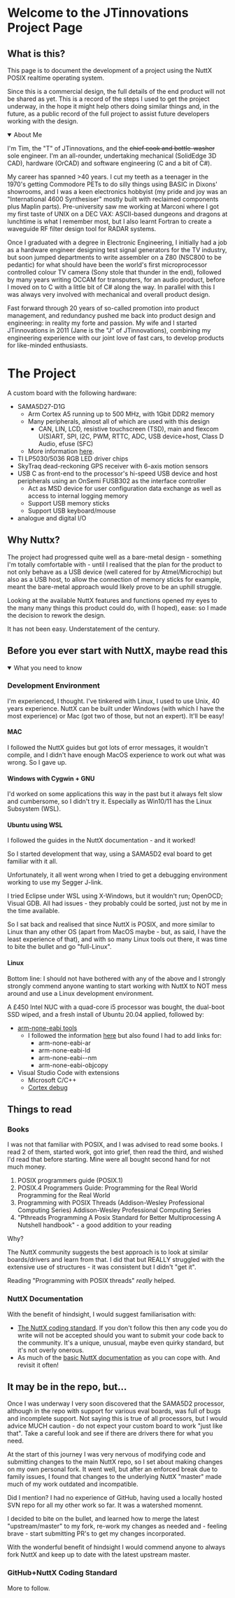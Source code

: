# Welcome to the JTinnovations Project Page

## What is this?

This page is to document the development of a project using the NuttX POSIX realtime operating system.

Since this is a commercial design, the full details of the end product will not be shared as yet. This is a record of the steps I used to get the project underway, in the hope it might help others doing similar things and, in the future, as a public record of the full project to assist future developers working with the design.

<details open>
<summary>About Me</summary>

I'm Tim, the "T" of JTinnovations, and the <s>chief cook and bottle-washer</s> sole engineer. I'm an all-rounder, undertaking mechanical (SolidEdge 3D CAD), hardware (OrCAD) and software engineering (C and a bit of C#).

My career has spanned >40 years. I cut my teeth as a teenager in the 1970's getting Commodore PETs to do silly things using BASIC in Dixons' showrooms, and I was a keen electronics hobbyist (my pride and joy was an "International 4600 Synthesiser" mostly built with reclaimed components plus Maplin parts). Pre-university saw me working at Marconi where I got my first taste of UNIX on a DEC VAX: ASCII-based dungeons and dragons at lunchtime is what I remember most, but I also learnt Fortran to create a waveguide RF filter design tool for RADAR systems.

Once I graduated with a degree in Electronic Engineering, I initially had a job as a hardware engineer designing test signal generators for the TV industry, but soon jumped departments to write assembler on a Z80 (NSC800 to be pedantic) for what should have been the world's first microprocessor controlled colour TV camera (Sony stole that thunder in the end), followed by many years writing OCCAM for transputers, for an audio product, before I moved on to C with a little bit of C# along the way. In parallel with this I was always very involved with mechanical and overall product design.

Fast forward through 20 years of so-called promotion into product management, and redundancy pushed me back into product design and engineering: in reality my forte and passion. My wife and I started JTinnovations in 2011 (Jane is the "J" of JTinnovations), combining my engineering experience with our joint love of fast cars, to develop products for like-minded enthusiasts.

</details>

# The Project

A custom board with the following hardware:

- SAMA5D27-D1G
  - Arm Cortex A5 running up to 500 MHz, with 1Gbit DDR2 memory
  - Many peripherals, almost all of which are used with this design
    - CAN, LIN, LCD, resistive touchscreen (TSD), main and flexcom U(S)ART, SPI, I2C, PWM, RTTC, ADC, USB device+host, Class D Audio, efuse (SFC)
  - More information [here](https://www.microchip.com/en-us/product/ATSAMA5D27C-D1G).
- TI LP5030/5036 RGB LED driver chips
- SkyTraq dead-reckoning GPS receiver with 6-axis motion sensors
- USB C as front-end to the processor's hi-speed USB device and host peripherals using an OnSemi FUSB302 as the interface controller
  - Act as MSD device for user configuration data exchange as well as access to internal logging memory
  - Support USB memory sticks
  - Support USB keyboard/mouse
- analogue and digital I/O

## Why Nuttx?

The project had progressed quite well as a bare-metal design - something I'm totally comfortable with - until I realised that the plan for the product to not only behave as a USB device (well catered for by Atmel/Microchip) but also as a USB host,  to allow the connection of memory sticks for example, meant the bare-metal approach would likely prove to be an uphill struggle.

Looking at the available NuttX features and functions opened my eyes to the many many things this product could do, with (I hoped), ease: so I made the decision to rework the design.

It has not been easy. Understatement of the century.

## Before you ever start with NuttX, maybe read this

<details open>
<summary>What you need to know</summary>

<h3>Development Environment </h3>

I'm experienced, I thought. I've tinkered with Linux, I used to use Unix, 40 years experience. NuttX can be built under Windows (with which I have the most experience) or Mac (got two of those, but not an expert). It'll be easy!

<h4>MAC</h4>


I followed the NuttX guides but got lots of error messages, it wouldn't compile, and I didn't have enough MacOS experience to work out what was wrong. So I gave up.


#### Windows with Cygwin + GNU

I'd worked on some applications this way in the past but it always felt slow and cumbersome, so I didn't try it. Especially as Win10/11 has the Linux Subsystem (WSL).


#### Ubuntu using WSL

I followed the guides in the NuttX documentation - and it worked!

So I started development that way, using a SAMA5D2 eval board to get familiar with it all.

Unfortunately, it all went wrong when I tried to get a debugging environment working to use my Segger J-link.

I tried Eclipse under WSL using X-Windows, but it wouldn't run; OpenOCD; Visual GDB. All had issues - they probably could be sorted, just not by me in the time available.

So I sat back and realised that since NuttX is POSIX, and more similar to Linux than any other OS (apart from MacOS maybe - but, as said, I have the least experience of that), and with so many Linux tools out there, it was time to bite the bullet and go "full-Linux".

#### Linux

Bottom line: I should not have bothered with any of the above and I strongly strongly commend anyone wanting to start working with NuttX to NOT mess around and use a Linux development environment.

A £450 Intel NUC with a quad-core i5 processor was bought, the dual-boot SSD wiped, and a fresh install of Ubuntu 20.04 applied, followed by:

- [arm-none-eabi tools](https://developer.arm.com/tools-and-software/open-source-software/developer-tools/gnu-toolchain/gnu-rm/downloads)
  - I followed the information [here](https://askubuntu.com/questions/1243252/how-to-install-arm-none-eabi-gdb-on-ubuntu-20-04-lts-focal-fossa) but also found I had to add links for:
    - arm-none-eabi-ar
    - arm-none-eabi-ld
    - arm-none-eabi--nm
    - arm-none-eabi-objcopy
- Visual Studio Code with extensions
  - Microsoft C/C++
  - [Cortex debug](https://marketplace.visualstudio.com/items?itemName=marus25.cortex-debug&ssr=false#overview)


## Things to read

### Books

I was not that familiar with POSIX, and I was advised to read some books. I read 2 of them, started work, got into grief, then read the third, and wished I'd read that before starting. Mine were all bought second hand for not much money.

1. POSIX programmers guide (POSIX.1)  
2. POSIX.4 Programmers Guide: Programming for the Real World Programming for the Real World
3. Programming with POSIX Threads (Addison-Wesley Professional Computing Series) Addison-Wesley Professional Computing Series
4. "Pthreads Programming A Posix Standard for Better Multiprocessing A Nutshell handbook" - a good addition to your reading

Why?

The NuttX community suggests the best approach is to look at similar boards/drivers and learn from that. I did that but REALLY struggled with the extensive use of structures - it was consistent but I didn't "get it".

Reading "Programming with POSIX threads" _really_ helped.

### NuttX Documentation

With the benefit of hindsight, I would suggest familiarisation with:

- [The NuttX coding standard](https://nuttx.apache.org/docs/latest/contributing/coding_style.html?highlight=coding%20standard). If you don't follow this then any code you do write will not be accepted should you want to submit your code back to the community. It's a unique, unusual, maybe even quirky standard, but it's not overly onerous.
- As much of the [basic NuttX documentation](https://nuttx.apache.org/docs/latest/index.html) as you can cope with. And revisit it often!

## It may be in the repo, but...

Once I was underway I very soon discovered that the SAMA5D2 processor, although in the repo with support for various eval boards, was full of bugs and incomplete support. Not saying this is true of all processors, but I would advice MUCH caution - do not expect your custom board to work "just like that". Take a careful look and see if there are drivers there for what you need.

At the start of this journey I was very nervous of modifying code and submitting changes to the main NuttX repo, so I set about making changes on my own personal fork. It went well, but after an enforced break due to family issues, I found that changes to the underlying NuttX "master" made much of my work outdated and incompatible.

Did I mention? I had no experience of GitHub, having used a locally hosted SVN repo for all my other work so far. It was a watershed momennt.

I decided to bite on the bullet, and learned how to merge the latest "upstream/master" to my fork, re-work my changes as needed and - feeling brave - start submitting PR's to get my changes incorporated.

With the wonderful benefit of hindsight I would commend anyone to always fork NuttX and keep up to date with the latest upstream master.

### GitHub+NuttX Coding Standard

More to follow.

</details>

